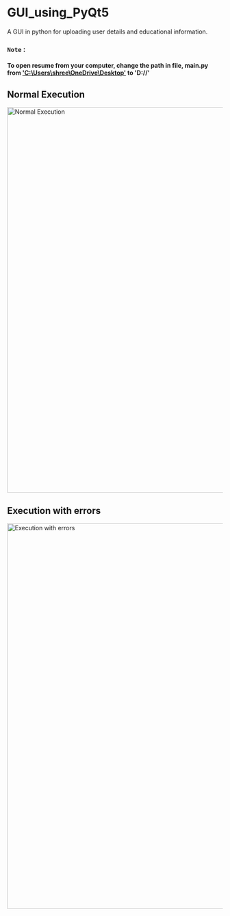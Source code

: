 # GUI_using_PyQt5
A GUI in python for uploading user details and educational information.

### ``Note`` :
####  To open resume from your computer, change the path in file, main.py from ['C:\\Users\\shree\\OneDrive\\Desktop'](https://github.com/shreelakshmijoshi/GUI_using_PyQt5/blob/9bb0da62795ad2ca5c23cd8a6c834c8562164063/main.py#L119) to 'D://'

## Normal Execution

<img src="./gif/normal_execution.gif" alt="Normal Execution " width="900" >

## Execution with errors

<img src="./gif/with_errors.gif" alt="Execution with errors" width="900" >

